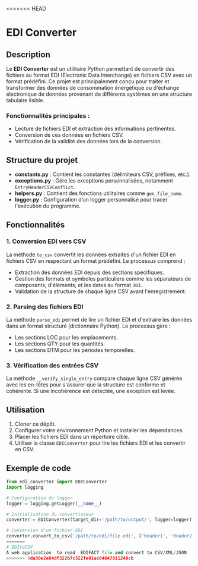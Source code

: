 <<<<<<< HEAD
# EDI Converter

## Description

Le **EDI Converter** est un utilitaire Python permettant de convertir des fichiers au format EDI (Electronic Data Interchange) en fichiers CSV avec un format prédéfini. Ce projet est principalement conçu pour traiter et transformer des données de consommation énergétique ou d'échange électronique de données provenant de différents systèmes en une structure tabulaire lisible.

### Fonctionnalités principales :
- Lecture de fichiers EDI et extraction des informations pertinentes.
- Conversion de ces données en fichiers CSV.
- Vérification de la validité des données lors de la conversion.

## Structure du projet

- **constants.py** : Contient les constantes (délimiteurs CSV, préfixes, etc.).
- **exceptions.py** : Gère les exceptions personnalisées, notamment `EntryHeaderCSVConflict`.
- **helpers.py** : Contient des fonctions utilitaires comme `gen_file_name`.
- **logger.py** : Configuration d’un logger personnalisé pour tracer l'exécution du programme.

## Fonctionnalités

### 1. Conversion EDI vers CSV
La méthode `to_csv` convertit les données extraites d'un fichier EDI en fichiers CSV en respectant un format prédéfini. Le processus comprend :
- Extraction des données EDI depuis des sections spécifiques.
- Gestion des formats et symboles particuliers comme les séparateurs de composants, d'éléments, et les dates au format `303`.
- Validation de la structure de chaque ligne CSV avant l'enregistrement.

### 2. Parsing des fichiers EDI
La méthode `parse_edi` permet de lire un fichier EDI et d'extraire les données dans un format structuré (dictionnaire Python). Le processus gère :
- Les sections LOC pour les emplacements.
- Les sections QTY pour les quantités.
- Les sections DTM pour les périodes temporelles.

### 3. Vérification des entrées CSV
La méthode `__verify_single_entry` compare chaque ligne CSV générée avec les en-têtes pour s'assurer que la structure est conforme et cohérente. Si une incohérence est détectée, une exception est levée.

## Utilisation

1. Cloner ce dépôt.
2. Configurer votre environnement Python et installer les dépendances.
3. Placer les fichiers EDI dans un répertoire cible.
4. Utiliser la classe `EDIConverter` pour lire les fichiers EDI et les convertir en CSV.

## Exemple de code

```python
from edi_converter import EDIConverter
import logging

# Configuration du logger
logger = logging.getLogger(__name__)

# Initialisation du convertisseur
converter = EDIConverter(target_dir='/path/to/output/', logger=logger)

# Conversion d'un fichier EDI
converter.convert_to_csv('/path/to/edi/file.edi', ['Header1', 'Header2', 'Header3'])
=======
# EDItoCSV
A web application  to read  EDIFACT file and convert to CSV/XML/JSON
>>>>>>> 9da30e2e84df322b7c322fe01ac04047811240cb
